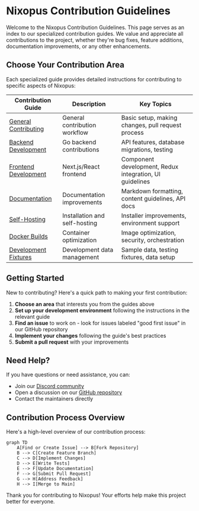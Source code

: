 # Nixopus Contribution Guidelines

Welcome to the Nixopus Contribution Guidelines. This page serves as an index to our specialized contribution guides. We value and appreciate all contributions to the project, whether they're bug fixes, feature additions, documentation improvements, or any other enhancements.

## Choose Your Contribution Area

Each specialized guide provides detailed instructions for contributing to specific aspects of Nixopus:

| Contribution Guide | Description | Key Topics |
|-------------------|-------------|------------|
| [General Contributing](index.md) | General contribution workflow | Basic setup, making changes, pull request process |
| [Backend Development](backend.md) | Go backend contributions | API features, database migrations, testing |
| [Frontend Development](frontend.md) | Next.js/React frontend | Component development, Redux integration, UI guidelines |
| [Documentation](documentation.md) | Documentation improvements | Markdown formatting, content guidelines, API docs |
| [Self-Hosting](self-hosting.md) | Installation and self-hosting | Installer improvements, environment support |
| [Docker Builds](docker.md) | Container optimization | Image optimization, security, orchestration |
| [Development Fixtures](fixtures.md) | Development data management | Sample data, testing fixtures, data setup |

## Getting Started

New to contributing? Here's a quick path to making your first contribution:

1. **Choose an area** that interests you from the guides above
2. **Set up your development environment** following the instructions in the relevant guide
3. **Find an issue** to work on - look for issues labeled "good first issue" in our GitHub repository
4. **Implement your changes** following the guide's best practices
5. **Submit a pull request** with your improvements

## Need Help?

If you have questions or need assistance, you can:

- Join our [Discord community](https://discord.gg/skdcq39Wpv)
- Open a discussion on our [GitHub repository](https://github.com/raghavyuva/nixopus/discussions)
- Contact the maintainers directly

## Contribution Process Overview

Here's a high-level overview of our contribution process:

```mermaid
graph TD
    A[Find or Create Issue] --> B[Fork Repository]
    B --> C[Create Feature Branch]
    C --> D[Implement Changes]
    D --> E[Write Tests]
    E --> F[Update Documentation]
    F --> G[Submit Pull Request]
    G --> H[Address Feedback]
    H --> I[Merge to Main]
```

Thank you for contributing to Nixopus! Your efforts help make this project better for everyone.
